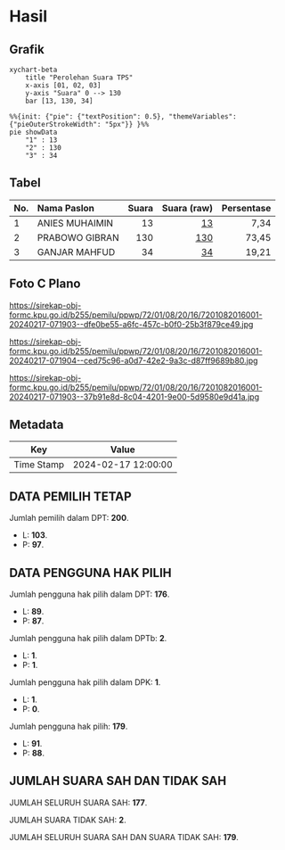# Hasil

## Grafik

```mermaid
xychart-beta
    title "Perolehan Suara TPS"
    x-axis [01, 02, 03]
    y-axis "Suara" 0 --> 130
    bar [13, 130, 34]
```

```mermaid
%%{init: {"pie": {"textPosition": 0.5}, "themeVariables": {"pieOuterStrokeWidth": "5px"}} }%%
pie showData
    "1" : 13
    "2" : 130
    "3" : 34
```

## Tabel

| No. | Nama Paslon    | Suara | Suara (raw) | Persentase |
|:--- |:-------------- | -----:| -----------:| ----------:|
| 1   | ANIES MUHAIMIN | 13    | [13][p-1]   | 7,34       |
| 2   | PRABOWO GIBRAN | 130   | [130][p-2]  | 73,45      |
| 3   | GANJAR MAHFUD  | 34    | [34][p-3]   | 19,21      |


[p-1]: https://github.com/gigit-pemilu/pemilu-2024-72-sulawesi-tengah/blob/main/pilpres/hitung-suara/sub/72-sulawesi-tengah/sub/01-banggai/sub/08-bualemo/sub/2016-salipi/sub/001-tps/sub/paslon-1.txt
[p-2]: https://github.com/gigit-pemilu/pemilu-2024-72-sulawesi-tengah/blob/main/pilpres/hitung-suara/sub/72-sulawesi-tengah/sub/01-banggai/sub/08-bualemo/sub/2016-salipi/sub/001-tps/sub/paslon-2.txt
[p-3]: https://github.com/gigit-pemilu/pemilu-2024-72-sulawesi-tengah/blob/main/pilpres/hitung-suara/sub/72-sulawesi-tengah/sub/01-banggai/sub/08-bualemo/sub/2016-salipi/sub/001-tps/sub/paslon-3.txt

## Foto C Plano

https://sirekap-obj-formc.kpu.go.id/b255/pemilu/ppwp/72/01/08/20/16/7201082016001-20240217-071903--dfe0be55-a6fc-457c-b0f0-25b3f879ce49.jpg

https://sirekap-obj-formc.kpu.go.id/b255/pemilu/ppwp/72/01/08/20/16/7201082016001-20240217-071904--ced75c96-a0d7-42e2-9a3c-d87ff9689b80.jpg

https://sirekap-obj-formc.kpu.go.id/b255/pemilu/ppwp/72/01/08/20/16/7201082016001-20240217-071903--37b91e8d-8c04-4201-9e00-5d9580e9d41a.jpg


## Metadata

| Key        | Value               |
| ---------- | ------------------- |
| Time Stamp | 2024-02-17 12:00:00 |


## DATA PEMILIH TETAP

Jumlah pemilih dalam DPT: **200**.
 * L: **103**.
 * P: **97**.

## DATA PENGGUNA HAK PILIH

Jumlah pengguna hak pilih dalam DPT: **176**.
 * L: **89**.
 * P: **87**.

Jumlah pengguna hak pilih dalam DPTb: **2**.
 * L: **1**.
 * P: **1**.

Jumlah pengguna hak pilih dalam DPK: **1**.
 * L: **1**.
 * P: **0**.

Jumlah pengguna hak pilih: **179**.
 * L: **91**.
 * P: **88**.

## JUMLAH SUARA SAH DAN TIDAK SAH

JUMLAH SELURUH SUARA SAH: **177**.

JUMLAH SUARA TIDAK SAH: **2**.

JUMLAH SELURUH SUARA SAH DAN SUARA TIDAK SAH: **179**.


